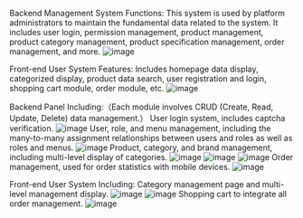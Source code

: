 
Backend Management System Functions: This system is used by platform administrators to maintain the fundamental data related to the system. It includes user login, permission management, product management, product category management, product specification management, order management, and more.
![image](https://github.com/KawaiGoose/ShangGuiGu-ecommerce-web/assets/134099409/c9dd0681-27c9-4a22-ab1e-bb8fe67c73c4)

Front-end User System Features: Includes homepage data display, categorized display, product data search, user registration and login, shopping cart module, order module, etc.
![image](https://github.com/KawaiGoose/ShangGuiGu-ecommerce-web/assets/134099409/8f40a067-e45b-4ef6-9cb6-2542a46f0c46)

Backend Panel Including:（Each module involves CRUD (Create, Read, Update, Delete) data management.）
User login system, includes captcha verification.
![image](https://github.com/KawaiGoose/ShangGuiGu-ecommerce-web/assets/134099409/258853cd-4e05-4f10-9dad-863e96bab71d)
User, role, and menu management, including the many-to-many assignment relationships between users and roles as well as roles and menus.
![image](https://github.com/KawaiGoose/ShangGuiGu-ecommerce-web/assets/134099409/593e4fef-0603-464b-ba00-6a305115766a)
Product, category, and brand management, including multi-level display of categories.
![image](https://github.com/KawaiGoose/ShangGuiGu-ecommerce-web/assets/134099409/73bf2e74-ac80-439a-baa9-b71cd756cc55)
![image](https://github.com/KawaiGoose/ShangGuiGu-ecommerce-web/assets/134099409/ce228fb4-935d-49dd-ba52-b971c8bd8adc)
![image](https://github.com/KawaiGoose/ShangGuiGu-ecommerce-web/assets/134099409/53de0ef5-fa59-46c1-88ec-ce2e54bf15f1)
Order management, used for order statistics with mobile devices.
![image](https://github.com/KawaiGoose/ShangGuiGu-ecommerce-web/assets/134099409/796c5f42-4e87-44eb-8f93-08b5df65db99)

Front-end User System Including:
Category management page and multi-level management display.
![image](https://github.com/KawaiGoose/ShangGuiGu-ecommerce-web/assets/134099409/8f40a067-e45b-4ef6-9cb6-2542a46f0c46)
![image](https://github.com/KawaiGoose/ShangGuiGu-ecommerce-web/assets/134099409/296552c3-90a9-4dc6-869b-7fe8819915fb)
Shopping cart to integrate all order management.
![image](https://github.com/KawaiGoose/ShangGuiGu-ecommerce-web/assets/134099409/ebdd988a-c31e-43fd-9655-10adf58d4927)

